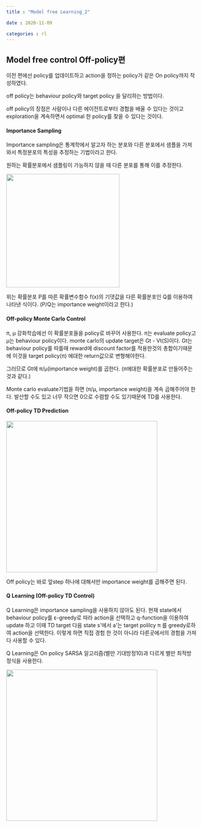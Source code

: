 ```yaml
---
title : "Model free Learning_2"

date : 2020-11-09

categories : rl
---
```


## Model free control Off-policy편

이전 편에선 policy를 업데이트하고 action을 정하는 policy가 같은 On policy까지 작성하였다.

off policy는 behaviour policy와  target policy 을 달리하는 방법이다.

off policy의 장점은 사람이나 다른 에이전트로부터 경험을 배울 수 있다는 것이고
exploration을 계속하면서 optimal 한 policy를 찾을 수 있다는 것이다.



#### Importance Sampling

Importance sampling은 통계학에서 알고자 하는 분포와 다른 분포에서 샘플을 가져와서 특정분포의 특성을 추정하는 기법이라고 한다.

원하는 확률분포에서 샘플링이 가능하지 않을 때 다른 분포를 통해 이를 추정한다.

<img src = "/surabanke/assets/images/ImportanceSampling.png" width = "300">

위는 확률분포 P를 따른 확률변수함수 f(x)의 기댓값을 다른 확률분포인 Q를 이용하여 나타낸 식이다.
(P/Q는  importance weight이라고 한다.)

#### Off-policy Monte Carlo Control
π, μ
강화학습에선 이 확률분포들을 policy로 바꾸어 사용한다. π는 evaluate policy고 μ는 behaviour policy이다.
monte carlo의 update target은 Gt - Vt(S)이다. Gt는 behaviour policy를 따를때 reward에 discount factor를 적용한것의 총합이기때문에 이것을 target policy(π) 에대한 return값으로 변형해야한다.

그러므로 Gt에 π/μ(importance weight)를 곱한다. (π에대한 확률분포로 만들어주는것과 같다.)

Monte carlo evaluate기법을 하면  (π/μ, importance weight)을 계속 곱해주어야 한다. 발산할 수도 있고 너무 작으면 0으로 수렴할 수도 있기때문에 TD를 사용한다.

#### Off-policy TD Prediction

<img src = "/surabanke/assets/images/TDControl_offpolicy.png" width = "400">



Off policy는 바로 앞step 하나에 대해서만 importance weight를 곱해주면 된다.




#### Q Learning (Off-policy TD Control)

Q Learning은 importance sampling을 사용하지 않아도 된다.
현재 state에서 behaviour policy를  ε-greedy로 따라 action을 선택하고 q-function을 이용하여 update 하고 이때 TD target 다음 state s'에서 a'는  target polilcy π 를 greedy로하여 action을 선택한다.
이렇게 하면 직접 경험 한 것이 아니라 다른곳에서의 경험을 가져다 사용할 수 있다.

Q Learning은 On policy SARSA 알고리즘(벨만 기대방정10)과 다르게 벨만 최적방정식을 사용한다.

<img src = "/surabanke/assets/images/Q-learning.png" width = "400">
